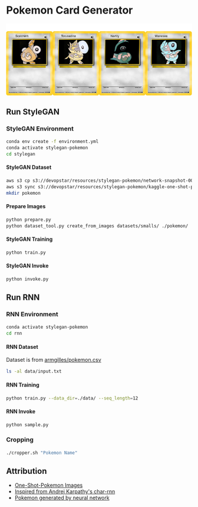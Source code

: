 # Pokemon Card Generator

![Example](samples/pokemon.png)

## Run StyleGAN

### StyleGAN Environment

```bash
conda env create -f environment.yml
conda activate stylegan-pokemon
cd stylegan
```

#### StyleGAN Dataset

```bash
aws s3 cp s3://devopstar/resources/stylegan-pokemon/network-snapshot-007961.pkl network-snapshot-007961.pkl
aws s3 sync s3://devopstar/resources/stylegan-pokemon/kaggle-one-shot-pokemon kaggle-one-shot-pokemon
mkdir pokemon
```

#### Prepare Images

```bash
python prepare.py
python dataset_tool.py create_from_images datasets/smalls/ ./pokemon/
```

#### StyleGAN Training

```bash
python train.py
```

#### StyleGAN Invoke

```bash
python invoke.py
```

## Run RNN

### RNN Environment

```bash
conda activate stylegan-pokemon
cd rnn
```

#### RNN Dataset

Dataset is from [armgilles/pokemon.csv](https://gist.github.com/armgilles/194bcff35001e7eb53a2a8b441e8b2c6)

```bash
ls -al data/input.txt
```

#### RNN Training

```bash
python train.py --data_dir=./data/ --seq_length=12
```

#### RNN Invoke

```bash
python sample.py
```

### Cropping

```bash
./cropper.sh "Pokemon Name"
```

## Attribution

* [One-Shot-Pokemon Images](https://www.kaggle.com/aaronyin/oneshotpokemon)
* [Inspired from Andrej Karpathy's char-rnn](https://github.com/karpathy/char-rnn)
* [Pokemon generated by neural network](https://aiweirdness.com/post/147834883707/pokemon-generated-by-neural-network)